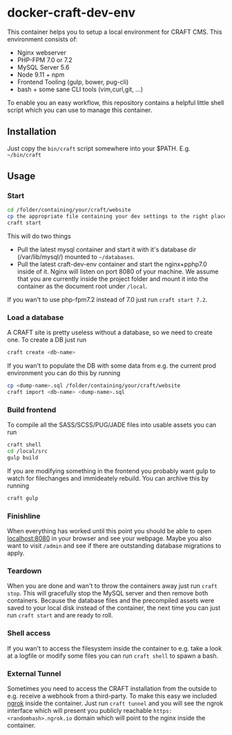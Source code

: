 # docker-craft-dev-env

This container helps you to setup a local environment for CRAFT CMS. This environment consists of:

- Nginx webserver
- PHP-FPM 7.0 or 7.2
- MySQL Server 5.6
- Node 9.11 + npm
- Frontend Tooling (gulp, bower, pug-cli)
- bash + some sane CLI tools (vim,curl,git, ...)

To enable you an easy workflow, this repository contains a helpful little shell script which you can use to manage this container.

## Installation

Just copy the `bin/craft` script somewhere into your $PATH. E.g. `~/bin/craft`

## Usage

### Start

```bash
cd /folder/containing/your/craft/website
cp the appropriate file containing your dev settings to the right place (.env.local or db.local.php depending on CRAFT version)
craft start
```

This will do two things

- Pull the latest mysql container and start it with it's database dir (/var/lib/mysql/) mounted to `~/databases`.
- Pull the latest craft-dev-env container and start the nginx+pphp7.0 inside of it. Nginx will listen on port 8080 of your machine. We assume that you are currently inside the project folder and mount it into the container as the document root under `/local`.

If you wan't to use php-fpm7.2 instead of 7.0 just run `craft start 7.2`.

### Load a database

A CRAFT site is pretty useless without a database, so we need to create one. To create a DB just run

```bash
craft create <db-name>
```

If you wan't to populate the DB with some data from e.g. the current prod environment you can do this by running

```bash
cp <dump-name>.sql /folder/containing/your/craft/website
craft import <db-name> <dump-name>.sql
```

### Build frontend

To compile all the SASS/SCSS/PUG/JADE files into usable assets you can run

```bash
craft shell
cd /local/src
gulp build
```

If you are modifying something in the frontend you probably want gulp to watch for filechanges and immideately rebuild. You can
archive this by running

```bash
craft gulp
```

### Finishline

When everything has worked until this point you should be able to open [localhost:8080](http://localhost:8080) in
your browser and see your webpage. Maybe you also want to visit `/admin` and see if there are outstanding database
migrations to apply.

### Teardown

When you are done and wan't to throw the containers away just run `craft stop`. This will gracefully stop the MySQL
server and then remove both containers. Because the database files and the precompiled assets were saved to your
local disk instead of the container, the next time you can just run `craft start` and are ready to roll.

### Shell access

If you wan't to access the filesystem inside the container to e.g. take a look at a logfile or modify some files you
can run `craft shell` to spawn a bash.

### External Tunnel

Sometimes you need to access the CRAFT installation from the outside to e.g. receive a webhook from a third-party. To
make this easy we included [ngrok](https://ngrok.com) inside the container. Just run `craft tunnel` and you will see
the ngrok interface which will present you publicly reachable `https:<randomhash>.ngrok.io` domain which will point
to the nginx inside the container.
